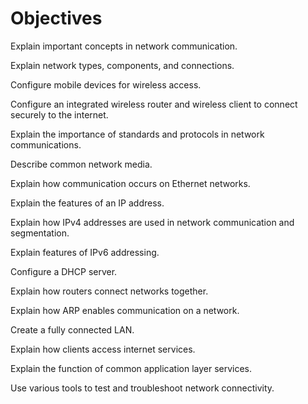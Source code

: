# Objectives

Explain important concepts in network communication.

Explain network types, components, and connections.

Configure mobile devices for wireless access.

Configure an integrated wireless router and wireless client to connect securely to the internet.

Explain the importance of standards and protocols in network communications.

Describe common network media.

Explain how communication occurs on Ethernet networks.

Explain the features of an IP address.

Explain how IPv4 addresses are used in network communication and segmentation.

Explain features of IPv6 addressing.

Configure a DHCP server.

Explain how routers connect networks together.

Explain how ARP enables communication on a network.

Create a fully connected LAN.

Explain how clients access internet services.

Explain the function of common application layer services.

Use various tools to test and troubleshoot network connectivity.
